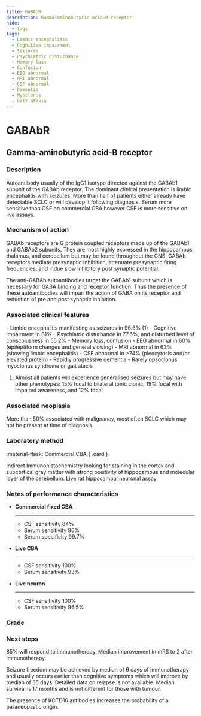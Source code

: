 ```yaml
---
title: GABAbR
description: Gamma-aminobutyric acid-B receptor
hide:
  - tags
tags:
  - Limbic encephalitis
  - Cognitive impairment
  - Seizures
  - Psychiatric disturbance
  - Memory loss
  - Confusion
  - EEG abnormal
  - MRI abnormal
  - CSF abnormal
  - Dementia
  - Myoclonus
  - Gait ataxia
---
```


# GABAbR

## **Gamma-aminobutyric acid-B receptor**

### Description
Autoantibody usually of the IgG1 isotype directed against the GABAb1 subunit of the GABAb receptor. The dominant clinical presentation is limbic encephalitis with seizures. More than half of patients either already have detectable SCLC or will develop it following diagnosis. Serum more sensitive than CSF on commercial CBA however CSF is more sensitive on live assays.

### Mechanism of action
GABAb receptors are G protein coupled receptors made up of the GABAb1 and GABAb2 subunits. They are most highly expressed in the hippocampus, thalamus, and cerebellum but may be found throughout the CNS. GABAb receptors mediate presynaptic inhibition, attenuate presynaptic firing frequencies, and indue slow inhibitory post synaptic potential. 

The anti-GABAb autoantibodies target the GABAb1 subunit which is necessary for GABA binding and receptor function. Thus the presence of these autoantibodies will impair the action of GABA on its receptor and reduction of pre and post synaptic inhibition.

### Associated clinical features
<div class="annotate" markdown>
- Limbic encephalitis manifesting as seizures in 96.6% (1) 
- Cognitive impairment in 81%
- Psychiatric disturbance in 77.6%, and disturbed level of conscoiusness in 55.2%
- Memory loss, confusion
- EEG abnormal in 60% (epileptiform changes and general slowing)
- MRI abnormal in 63% (showing limbic encephalitis)
- CSF abnormal in >74% (pleocytosis and/or elevated protein)
- Rapidly progressive dementia
- Rarely opsoclonus myoclonus syndrome or gait ataxia
</div>

1. Almost all patients will experience generalised seizures but may have other phenotypes: 15% focal to bilateral tonic clonic, 19% focal with impaired awareness, and 12% focal

### Associated neoplasia
More than 50% associated with malignancy, most often SCLC which may not be present at time of diagnosis.

### Laboratory method
<div class="grid" markdown>

:material-flask: Commercial CBA
{ .card }

</div>

Indirect Immunohistochemistry looking for staining in the cortex and subcortical gray matter with strong positivity of hippogampus and molecular layer of the cerebellum.
Live rat hippocampal neuronal assay

### Notes of performance characteristics
<div class="grid cards" markdown>
  
-   __Commercial fixed CBA__

    ---

    * CSF sensitivity 84%
    * Serum sensitivity 96%
    * Serum specificity 99.7%

-   __Live CBA__
    
    ---
  
    * CSF sensitivity 100%
    * Serum sensitivity 93%
  
-   __Live neuron__
  
    ---
  
    * CSF sensitivity 100%
    * Serum sensitivity 96.5%
  
</div>

### Grade

### Next steps
85% will respond to immunotherapy. Median improvement in mRS to 2 after immunotherapy. 

Seizure freedom may be achieved by median of 6 days of immunotherapy and usually occurs earlier than cognitive symptoms which will improve by median of 35 days. Detailed data on relapse is not available. Median survival is 17 months and is not different for those with tumour.

The presence of KCTD16 antibodies increases the probability of a paraneopastic origin.

[^1]: Lancaster, Eric, Meizan Lai, Xiaoyu Peng, Ethan Hughes, Radu Constantinescu, Jeffrey Raizer, Daniel Friedman, et al. “Antibodies to the GABAB Receptor in Limbic Encephalitis with Seizures: Case Series and Characterisation of the Antigen.” Lancet Neurology 9, no. 1 (January 2010): 67–76. https://doi.org/10.1016/S1474-4422(09)70324-2.
[^2]: Graus, Francesc, Alberto Vogrig, Sergio Muñiz-Castrillo, Jean-Christophe G. Antoine, Virginie Desestret, Divyanshu Dubey, Bruno Giometto, et al. “Updated Diagnostic Criteria for Paraneoplastic Neurologic Syndromes.” Neurology - Neuroimmunology Neuroinflammation 8, no. 4 (July 2021): e1014. https://doi.org/10.1212/NXI.0000000000001014.
[^3]: Höftberger, Romana, Maarten J. Titulaer, Lidia Sabater, Balazs Dome, Anita Rózsás, Balazs Hegedus, Mir Alireza Hoda, et al. “Encephalitis and GABAB Receptor Antibodies.” Neurology 81, no. 17 (October 22, 2013): 1500–1506. https://doi.org/10.1212/WNL.0b013e3182a9585f.
[^4]: Jiang, Chunguo, Min Zhu, Dan Wei, Hongyan Duan, Yuhui Zhang, and Xiaokai Feng. “SCLC and Anti-GABABR Encephalitis: A Retrospective Analysis of 60 Cases in China.” Thoracic Cancer 13, no. 6 (2022): 804–10. https://doi.org/10.1111/1759-7714.14323.
[^5]: Coevorden-Hameete, Marleen H van, Marienke A A M de Bruijn, Esther de Graaff, Danielle A E M Bastiaansen, Marco W J Schreurs, Jeroen A A Demmers, Melanie Ramberger, et al. “The Expanded Clinical Spectrum of Anti-GABABR Encephalitis and Added Value of KCTD16 Autoantibodies.” Brain 142, no. 6 (June 2019): 1631–43. https://doi.org/10.1093/brain/awz094.
